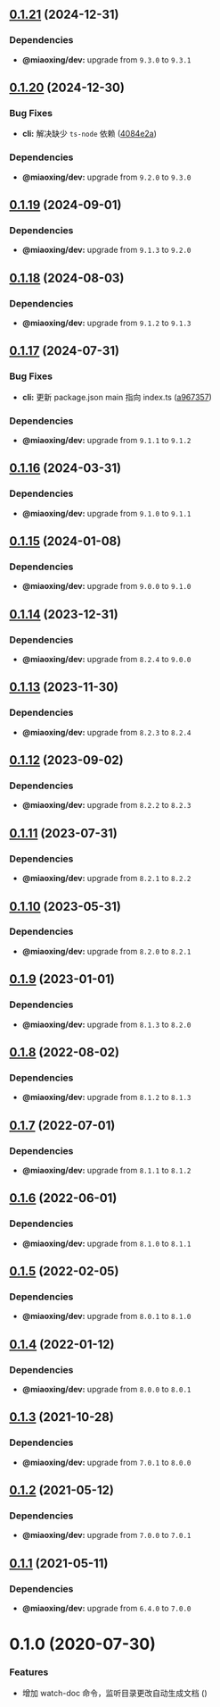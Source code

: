 ## [0.1.21](https://github.com/miaoxing/mxjs-cli/compare/v0.1.20...v0.1.21) (2024-12-31)





### Dependencies

* **@miaoxing/dev:** upgrade from `9.3.0` to `9.3.1`

## [0.1.20](https://github.com/miaoxing/mxjs-cli/compare/v0.1.19...v0.1.20) (2024-12-30)


### Bug Fixes

* **cli:** 解决缺少 `ts-node` 依赖 ([4084e2a](https://github.com/miaoxing/mxjs-cli/commit/4084e2aa02329e458f5ca5d43d9bdff354643f04))





### Dependencies

* **@miaoxing/dev:** upgrade from `9.2.0` to `9.3.0`

## [0.1.19](https://github.com/miaoxing/mxjs-cli/compare/v0.1.18...v0.1.19) (2024-09-01)





### Dependencies

* **@miaoxing/dev:** upgrade from `9.1.3` to `9.2.0`

## [0.1.18](https://github.com/miaoxing/mxjs-cli/compare/v0.1.17...v0.1.18) (2024-08-03)





### Dependencies

* **@miaoxing/dev:** upgrade from `9.1.2` to `9.1.3`

## [0.1.17](https://github.com/miaoxing/mxjs-cli/compare/v0.1.16...v0.1.17) (2024-07-31)


### Bug Fixes

* **cli:** 更新 package.json main 指向 index.ts ([a967357](https://github.com/miaoxing/mxjs-cli/commit/a96735757c7e050506160c62e8f24498c5c4fd08))





### Dependencies

* **@miaoxing/dev:** upgrade from `9.1.1` to `9.1.2`

## [0.1.16](https://github.com/miaoxing/mxjs-cli/compare/v0.1.15...v0.1.16) (2024-03-31)





### Dependencies

* **@miaoxing/dev:** upgrade from `9.1.0` to `9.1.1`

## [0.1.15](https://github.com/miaoxing/mxjs-cli/compare/v0.1.14...v0.1.15) (2024-01-08)





### Dependencies

* **@miaoxing/dev:** upgrade from `9.0.0` to `9.1.0`

## [0.1.14](https://github.com/miaoxing/mxjs-cli/compare/v0.1.13...v0.1.14) (2023-12-31)





### Dependencies

* **@miaoxing/dev:** upgrade from `8.2.4` to `9.0.0`

## [0.1.13](https://github.com/miaoxing/mxjs-cli/compare/v0.1.12...v0.1.13) (2023-11-30)





### Dependencies

* **@miaoxing/dev:** upgrade from `8.2.3` to `8.2.4`

## [0.1.12](https://github.com/miaoxing/mxjs-cli/compare/v0.1.11...v0.1.12) (2023-09-02)





### Dependencies

* **@miaoxing/dev:** upgrade from `8.2.2` to `8.2.3`

## [0.1.11](https://github.com/miaoxing/mxjs-cli/compare/v0.1.10...v0.1.11) (2023-07-31)





### Dependencies

* **@miaoxing/dev:** upgrade from `8.2.1` to `8.2.2`

## [0.1.10](https://github.com/miaoxing/mxjs-cli/compare/v0.1.9...v0.1.10) (2023-05-31)





### Dependencies

* **@miaoxing/dev:** upgrade from `8.2.0` to `8.2.1`

## [0.1.9](https://github.com/miaoxing/mxjs-cli/compare/v0.1.8...v0.1.9) (2023-01-01)





### Dependencies

* **@miaoxing/dev:** upgrade from `8.1.3` to `8.2.0`

## [0.1.8](https://github.com/miaoxing/mxjs-cli/compare/v0.1.7...v0.1.8) (2022-08-02)





### Dependencies

* **@miaoxing/dev:** upgrade from `8.1.2` to `8.1.3`

## [0.1.7](https://github.com/miaoxing/mxjs-cli/compare/v0.1.6...v0.1.7) (2022-07-01)





### Dependencies

* **@miaoxing/dev:** upgrade from `8.1.1` to `8.1.2`

## [0.1.6](https://github.com/miaoxing/mxjs-cli/compare/v0.1.5...v0.1.6) (2022-06-01)





### Dependencies

* **@miaoxing/dev:** upgrade from `8.1.0` to `8.1.1`

## [0.1.5](https://github.com/miaoxing/mxjs-cli/compare/v0.1.4...v0.1.5) (2022-02-05)





### Dependencies

* **@miaoxing/dev:** upgrade from `8.0.1` to `8.1.0`

## [0.1.4](https://github.com/miaoxing/mxjs-cli/compare/v0.1.3...v0.1.4) (2022-01-12)





### Dependencies

* **@miaoxing/dev:** upgrade from `8.0.0` to `8.0.1`

## [0.1.3](https://github.com/miaoxing/mxjs-cli/compare/v0.1.2...v0.1.3) (2021-10-28)





### Dependencies

* **@miaoxing/dev:** upgrade from `7.0.1` to `8.0.0`

## [0.1.2](https://github.com/miaoxing/mxjs-cli/compare/v0.1.1...v0.1.2) (2021-05-12)





### Dependencies

* **@miaoxing/dev:** upgrade from `7.0.0` to `7.0.1`

## [0.1.1](https://github.com/miaoxing/mxjs-cli/compare/v0.1.0...v0.1.1) (2021-05-11)





### Dependencies

* **@miaoxing/dev:** upgrade from `6.4.0` to `7.0.0`

# 0.1.0 (2020-07-30)


### Features

* 增加 watch-doc 命令，监听目录更改自动生成文档 ([](https://github.com/miaoxing/mxjs-cli/commit/))
